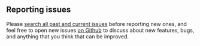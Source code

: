 ## Reporting issues

Please [search all past and current issues](https://github.com/kernelim/gitomail/issues?utf8=%E2%9C%93&q=) before
reporting new ones, and feel free to open new issues [on Github](https://github.com/kernelim/gitomail/issues) to 
discuss about new features, bugs, and anything that you think that can be improved.
